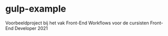 # gulp-example

Voorbeeldproject bij het vak Front-End Workflows voor de cursisten Front-End Developer 2021
